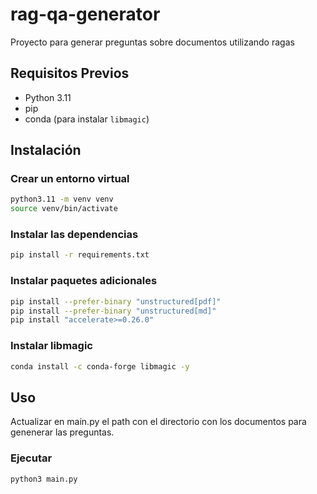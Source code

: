 # rag-qa-generator

Proyecto para generar preguntas sobre documentos utilizando ragas

## Requisitos Previos

- Python 3.11
- pip
- conda (para instalar `libmagic`)

## Instalación

### Crear un entorno virtual

```bash
python3.11 -m venv venv
source venv/bin/activate
```

### Instalar las dependencias
```bash
pip install -r requirements.txt
```

### Instalar paquetes adicionales
```bash
pip install --prefer-binary "unstructured[pdf]"
pip install --prefer-binary "unstructured[md]"
pip install "accelerate>=0.26.0"
```

### Instalar libmagic
```bash
conda install -c conda-forge libmagic -y
```

## Uso

Actualizar en main.py el path con el directorio con los documentos para genenerar las preguntas.

### Ejecutar
```bash
python3 main.py
```